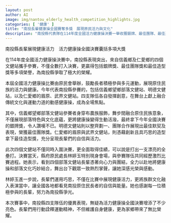 ```yaml
---
layout: post
author: AI
image: img/nantou_elderly_health_competition_highlights.jpg
categories: [ '健康' ]
title: "南投長輩健康操全國賽奪多獎　展現原民活力與文化"
description: "南投縣代表隊在114年度全國活力健康操決賽一舉收獲銀牌、最佳團隊、最佳造型等榮譽，信義與仁愛鄉四支文健站長輩以結合原住民文化與創意的表現吸睛，贏得現場一致喝采，彰顯地方健康活力與部落自信。"
---
```

南投縣長輩展現健康活力　活力健康操全國決賽囊括多項大獎

在114年度全國活力健康操決賽中，南投縣表現突出，來自信義鄉及仁愛鄉的四個文健站攜手參賽，不僅全數打入決賽，更贏得包括銀牌獎、最佳團隊獎和最佳造型獎等多項榮譽，為南投縣爭取了極大的榮耀。

本屆全國活力健康操比賽由原民會舉辦，鼓勵長者積極參與多元運動，展現原住民族的活力與健康。今年代表南投縣參賽的，包括信義鄉望鄉部落文健站、明德文健站，以及仁愛鄉的眉原、武界文健站。四支隊伍各自發揮創意，在舞台上獻上融合傳統文化與運動力道的動感健康操，成為全場焦點。

其中，信義鄉望鄉部落文健站參賽者身穿布農族服飾，舞步間融合原住民族意象，不僅展現部落特色與文化底蘊，更將健康操變得生動活潑，最終拿下今年全國決賽的銀牌獎，令人讚嘆不已。明德文健站則以整齊劃一、團隊合作展現出最佳默契及表現，榮獲最佳團隊獎。仁愛鄉的眉原與武界文健站，則憑藉創新且具巧思的造型拿下最佳造型獎，充分呈現長輩們的自信與活力。

此次四個文健站不僅同時入圍決賽，更全面取得佳績，可以說是打出一支漂亮的全壘打。決賽當天，縣府原民處長林婷玉特別現身會場，與參賽隊伍共同經歷激烈比賽過程。她表示，看到四個部落文健站長輩憑著向心力與團結，全力以赴地將健康操和部落文化巧妙結合，舞出台下觀眾一致熱烈掌聲，讓她深感光榮與感動。

林婷玉進一步說，長輩們運用巧思，不僅在比賽中展現健康活力，更將族群文化融入表演當中，讓全國各地都看見南投原住民長者的自信與能量。她也感謝每一位積極參與的長輩，努力為南投縣爭光。

本次賽事中，南投縣四支隊伍的優異表現，無疑為活力健康操全國決賽增添了不少亮色。長輩們用行動詮釋運動精神，不但維護自身健康，更為家鄉帶來了無比榮耀。